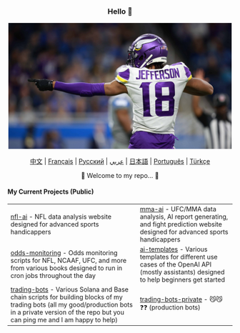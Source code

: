 <div align="center">
    <h3>Hello 🤝</h3>
<!--     <img src="https://static.vecteezy.com/system/resources/thumbnails/017/047/854/small_2x/cute-cat-illustration-cat-kawaii-chibi-drawing-style-cat-cartoon-vector.jpg" width="200"/> -->
<!--     <img src="images/justin-jefferson.png" alt="Justin Jefferson" width="900"/> -->
    <img src="images/justin-jefferson-2.jpg" alt="Justin Jefferson" width="500"/>
</div>


<p align="center">
    <a href="https://github.com/bestisblessed/bestisblessed/blob/main/README_CN.md">中文</a> |
    <a href="https://github.com/bestisblessed/bestisblessed/blob/main/README_FR.md">Français</a> |
    <a href="https://github.com/bestisblessed/bestisblessed/blob/main/README_RU.md">Русский</a> |
    <a href="https://github.com/bestisblessed/bestisblessed/blob/main/README_AR.md">عربي</a> |
    <a href="https://github.com/bestisblessed/bestisblessed/blob/main/README_JP.md">日本語</a> |
    <a href="https://github.com/bestisblessed/bestisblessed/blob/main/README_PTBR.md">Português</a> |
    <a href="https://github.com/bestisblessed/bestisblessed/blob/main/README_TR.md">Türkçe</a>
</p>
<p align="center">🚀 Welcome to my repo... 🚀</p>


<h4 align="left">My Current Projects (Public)</h4>
    <table align="center">
        <tr>
            <td><a href="https://nfl-ai.streamlit.app/">nfl-ai</a> - NFL data analysis website designed for advanced sports handicappers</td>
            <td><a href="https://mma-ai.streamlit.app/">mma-ai</a> - UFC/MMA data analysis, AI report generating, and fight prediction website designed for advanced sports handicappers</td>
        </tr>
        <tr>
            <td><a href="https://github.com/bestisblessed/odds-monitoring">odds-monitoring</a> - Odds monitoring scripts for NFL, NCAAF, UFC, and more from various books designed to run in cron jobs throughout the day</td>
            <td><a href="https://github.com/bestisblessed/ai-templates">ai-templates</a> - Various templates for different use cases of the OpenAI API (mostly assistants) designed to help beginners get started</td>
        </tr>
        <tr>
            <td><a href="https://github.com/bestisblessed/trading-bots">trading-bots</a> - Various Solana and Base chain scripts for building blocks of my trading bots (all my good/production bots in a private version of the repo but you can ping me and I am happy to help)</td>
            <td><a href="https://github.com/bestisblessed/trading-bots-private">trading-bots-private</a> - 😼😼❓❓ (production bots)</td>
        </tr>
    </table>
</div>

